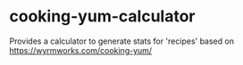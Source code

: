 # cooking-yum-calculator
Provides a calculator to generate stats for 'recipes' based on https://wyrmworks.com/cooking-yum/
